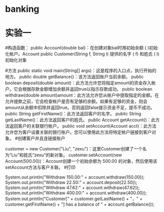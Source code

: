 ﻿# banking
# 实验一
#构造函数：
public Account(double bal)：在创建对象bal时用初始余额 ( )初始化帐户。Account
public Customer(String f, String l) 提供的名字 ( f) 和姓氏 ( l) 初始化对象


#方法
public static void main(String[] args)：这是程序的入口点，执行开始的地方。
public double getBalance()：该方法返回账户当前余额。
public boolean deposit(double amount)：此方法允许您将指定amount的资金存入帐户。它会根据存款金额增加余额并返回true以指示存款成功。
public boolean withdraw(double amount)amount：此方法允许您从帐户中提取指定的金额。在允许提款之前，它会检查帐户是否有足够的余额。如果有足够的资金，则会amount从余额中扣除并返回true。否则返回false提示资金不足，提币不成功。
public String getFirstName()：此方法返回客户的名字。
public String getLastName()：此方法返回客户的姓氏。
public Account getAccount()：此方法返回客户的关联银行帐户。
public void setAccount(Account acct)：此方法允许您为客户设置关联的银行账户。您可以使用此方法将特定帐户链接到客户对象。
#创建客户并且连链接账户


customer = new Customer("Liu", "zexu")：这里Customer创建了一个名为“Liu”和姓氏“zexu”的新对象。
customer.setAccount(new Account(500.00))：Account创建一个初始余额为 500.00 的对象，然后使用该setAccount方法与客户关联。
#打印


System.out.println("Withdraw 150.00:" + account.withdraw(150.00));
System.out.println("Withdraw 22.50:" + account.deposit(22.50));
System.out.println("Withdraw 47.62:" + account.withdraw(47.62));
System.out.println("Withdraw 400.00:" + account.withdraw(400.00));
System.out.println("Customer[" + customer.getLastName() + "，" + customer.getFirstName() + "] has a balance of " + account.getBalance());
